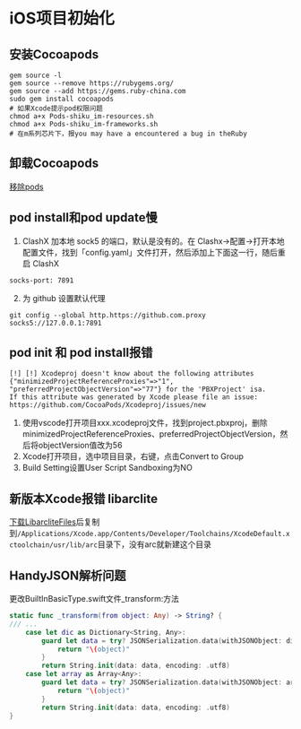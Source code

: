 # iOS项目初始化

## 安装Cocoapods

```shell
gem source -l
gem source --remove https://rubygems.org/
gem source --add https://gems.ruby-china.com
sudo gem install cocoapods
# 如果Xcode提示pod权限问题
chmod a+x Pods-shiku_im-resources.sh
chmod a+x Pods-shiku_im-frameworks.sh
# 在m系列芯片下，报you may have a encountered a bug in theRuby 
```

## 卸载Cocoapods

[移除pods](https://juejin.cn/post/7196969196445138981)

## pod install和pod update慢

1. ClashX 加本地 sock5 的端口，默认是没有的。在 Clashx→配置→打开本地配置文件，找到「config.yaml」文件打开，然后添加上下面这一行，随后重启 ClashX

```shell
socks-port: 7891
```

2. 为 github 设置默认代理

```shell
git config --global http.https://github.com.proxy socks5://127.0.0.1:7891
```

## pod init 和 pod install报错

```shell
[!] [!] Xcodeproj doesn't know about the following attributes {"minimizedProjectReferenceProxies"=>"1", "preferredProjectObjectVersion"=>"77"} for the 'PBXProject' isa.
If this attribute was generated by Xcode please file an issue: https://github.com/CocoaPods/Xcodeproj/issues/new
```

1. 使用vscode打开项目xxx.xcodeproj文件，找到project.pbxproj，删除minimizedProjectReferenceProxies、preferredProjectObjectVersion，然后将objectVersion值改为56
2. Xcode打开项目，选中项目目录，右键，点击Convert to Group
3. Build Setting设置User Script Sandboxing为NO

## 新版本Xcode报错 libarclite

[下载LibarcliteFiles](https://github.com/kamyarelyasi/Libarclite-Files)后复制到`/Applications/Xcode.app/Contents/Developer/Toolchains/XcodeDefault.xctoolchain/usr/lib/arc`目录下，没有arc就新建这个目录

## HandyJSON解析问题

更改BuiltInBasicType.swift文件_transform:方法

```swift
static func _transform(from object: Any) -> String? {
/// ...
    case let dic as Dictionary<String, Any>:
        guard let data = try? JSONSerialization.data(withJSONObject: dic, options: .fragmentsAllowed) else {
            return "\(object)"
        }
        return String.init(data: data, encoding: .utf8)
    case let array as Array<Any>:
        guard let data = try? JSONSerialization.data(withJSONObject: array, options: .fragmentsAllowed) else {
            return "\(object)"
        }
        return String.init(data: data, encoding: .utf8)
}
```